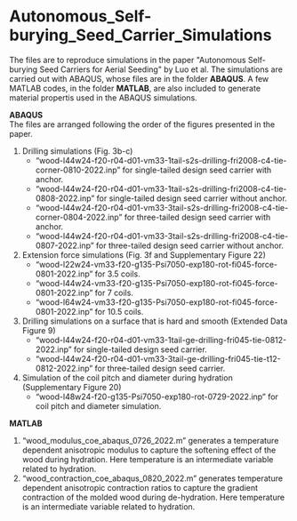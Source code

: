 # Autonomous_Self-burying_Seed_Carrier_Simulations
The files are to reproduce simulations in the paper "Autonomous Self-burying Seed Carriers for Aerial Seeding" by Luo et al. The simulations are carried out with ABAQUS, whose files are in the folder **ABAQUS**. A few MATLAB codes, in the folder **MATLAB**, are also included to generate material propertis used in the ABAQUS simulations.

**ABAQUS**  
The files are arranged following the order of the figures presented in the paper.  
1. Drilling simulations (Fig. 3b-c)  
   - “wood-l44w24-f20-r04-d01-vm33-1tail-s2s-drilling-fri2008-c4-tie-corner-0810-2022.inp” for single-tailed design seed carrier with anchor.  
   - “wood-l44w24-f20-r04-d01-vm33-1tail-s2s-drilling-fri2008-c4-tie-0808-2022.inp” for single-tailed design seed carrier without anchor.  
   - “wood-l44w24-f20-r04-d01-vm33-3tail-s2s-drilling-fri2008-c4-tie-corner-0804-2022.inp” for three-tailed design seed carrier with anchor.  
   - “wood-l44w24-f20-r04-d01-vm33-3tail-s2s-drilling-fri2008-c4-tie-0807-2022.inp” for three-tailed design seed carrier without anchor.  
2. Extension force simulations (Fig. 3f and Supplementary Figure 22)  
   -	“wood-l22w24-vm33-f20-g135-Psi7050-exp180-rot-fi045-force-0801-2022.inp” for 3.5 coils.  
   -	“wood-l44w24-vm33-f20-g135-Psi7050-exp180-rot-fi045-force-0801-2022.inp” for 7 coils.  
   -	“wood-l64w24-vm33-f20-g135-Psi7050-exp180-rot-fi045-force-0801-2022.inp” for 10.5 coils.  
3. Drilling simulations on a surface that is hard and smooth (Extended Data Figure 9)  
   -	“wood-l44w24-f20-r04-d01-vm33-1tail-ge-drilling-fri045-tie-0812-2022.inp” for single-tailed design seed carrier.  
   -	“wood-l44w24-f20-r04-d01-vm33-3tail-ge-drilling-fri045-tie-t12-0812-2022.inp” for three-tailed design seed carrier.  
4. Simulation of the coil pitch and diameter during hydration (Supplementary Figure 20)  
   -	“wood-l48w24-f20-g135-Psi7050-exp180-rot-0729-2022.inp” for coil pitch and diameter simulation.  

**MATLAB**  
1. “wood_modulus_coe_abaqus_0726_2022.m” generates a temperature dependent anisotropic modulus to capture the softening effect of the wood during hydration. Here temperature is an intermediate variable related to hydration.   
2. “wood_contraction_coe_abaqus_0820_2022.m” generates temperature dependent anisotropic contraction ratios to capture the gradient contraction of the molded wood during de-hydration. Here temperature is an intermediate variable related to hydration.  

